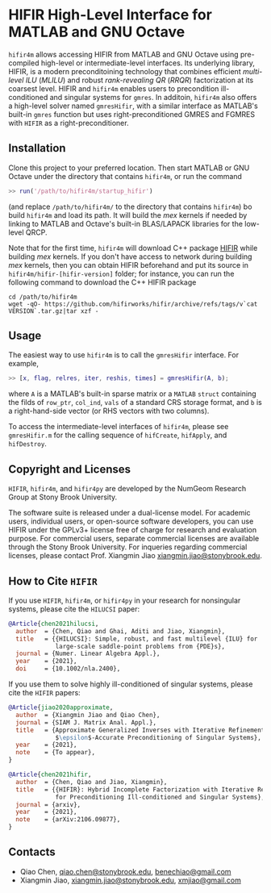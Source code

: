 # HIFIR High-Level Interface for MATLAB and GNU Octave #

`hifir4m` allows accessing HIFIR from MATLAB and GNU Octave using pre-compiled high-level or intermediate-level interfaces. Its underlying library, HIFIR, is a modern preconditoining technology that combines efficient *multi-level ILU* (*MLILU*) and robust *rank-revealing QR* (*RRQR*) factorization at its coarsest level. HIFIR and `hifir4m` enables users to precondition ill-conditioned and singular systems for `gmres`. In additoin, `hifir4m` also offers a high-level solver named `gmresHifir`, with a similar interface as MATLAB's built-in `gmres` function but uses right-preconditioned GMRES and FGMRES with `HIFIR` as a right-preconditioner.

## Installation ##

Clone this project to your preferred location. Then start MATLAB or GNU Octave under the directory that contains `hifir4m`, or run the command

```matlab
>> run('/path/to/hifir4m/startup_hifir')
```

(and replace `/path/to/hifir4m/` to the directory that contains `hifir4m`) bo build `hifir4m` and load its path. It will build the *mex* kernels if needed by linking to MATLAB and Octave's built-in BLAS/LAPACK libraries for the low-level QRCP.

Note that for the first time, `hifir4m` will download C++ package [HIFIR](https://github.com/hifirworks/hifir) while building *mex* kernels. If you don't have access to network during building *mex* kernels, then you can obtain HIFIR beforehand and put its source in `hifir4m/hifir-[hifir-version]` folder; for instance, you can run the following command to download the C++ HIFIR package

```console
cd /path/to/hifir4m
wget -qO- https://github.com/hifirworks/hifir/archive/refs/tags/v`cat VERSION`.tar.gz|tar xzf -
```

## Usage ##

The easiest way to use `hifir4m` is to call the `gmresHifir` interface. For example,

```matlab
>> [x, flag, relres, iter, reshis, times] = gmresHifir(A, b);
```

where `A` is a MATLAB's built-in sparse matrix or a `MATLAB` `struct` containing the filds of `row_ptr`, `col_ind`, `vals` of a standard CRS storage format, and `b` is a right-hand-side vector (or RHS vectors with two columns).

To access the intermediate-level interfaces of `hifir4m`, please see `gmresHifir.m` for the calling sequence of `hifCreate`, `hifApply`, and `hifDestroy`.

## Copyright and Licenses ##

`HIFIR`, `hifir4m`, and `hifir4py` are developed by the NumGeom Research Group at Stony Brook University.

The software suite is released under a dual-license model. For academic users, individual users, or open-source software developers, you can use HIFIR under the GPLv3+ license free of charge for research and evaluation purpose. For commercial users, separate commercial licenses are available through the Stony Brook University.  For inqueries regarding commercial licenses, please contact Prof. Xiangmin Jiao <xiangmin.jiao@stonybrook.edu>.

## How to Cite `HIFIR` ##

If you use `HIFIR`,  `hifir4m`, or `hifir4py` in your research for nonsingular systems, please cite the `HILUCSI` paper:

```bibtex
@Article{chen2021hilucsi,
  author  = {Chen, Qiao and Ghai, Aditi and Jiao, Xiangmin},
  title   = {{HILUCSI}: Simple, robust, and fast multilevel {ILU} for 
             large-scale saddle-point problems from {PDE}s},
  journal = {Numer. Linear Algebra Appl.},
  year    = {2021},
  doi     = {10.1002/nla.2400},
```

If you use them to solve highly ill-conditioned of singular systems, please cite the `HIFIR` papers:

```bibtex
@Article{jiao2020approximate,
  author  = {Xiangmin Jiao and Qiao Chen},
  journal = {SIAM J. Matrix Anal. Appl.},
  title   = {Approximate Generalized Inverses with Iterative Refinement for 
             $\epsilon$-Accurate Preconditioning of Singular Systems},
  year    = {2021},
  note    = {To appear},
}

@Article{chen2021hifir,
  author  = {Chen, Qiao and Jiao, Xiangmin},
  title   = {{HIFIR}: Hybrid Incomplete Factorization with Iterative Refinement 
             for Preconditioning Ill-conditioned and Singular Systems},
  journal = {arxiv},
  year    = {2021},
  note    = {arXiv:2106.09877},
}
```

## Contacts ##

- Qiao Chen, <qiao.chen@stonybrook.edu>, <benechiao@gmail.com>
- Xiangmin Jiao, <xiangmin.jiao@stonybrook.edu>, <xmjiao@gmail.com>
